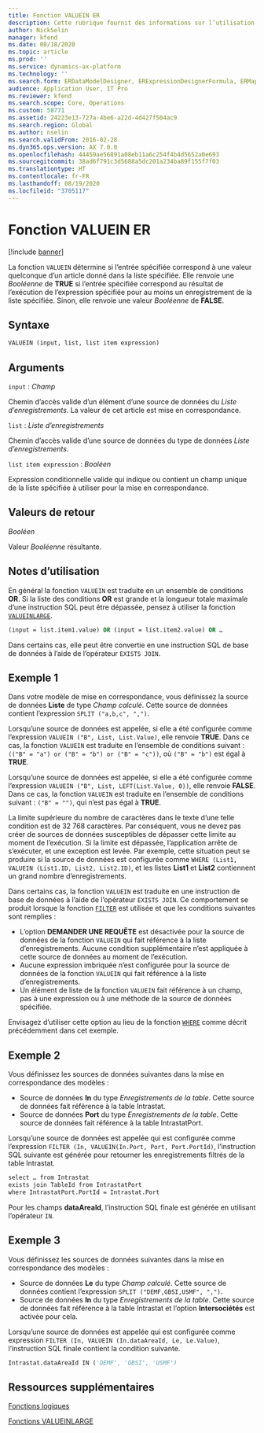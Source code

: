 ```yaml
---
title: Fonction VALUEIN ER
description: Cette rubrique fournit des informations sur l’utilisation de la fonction VALUEIN États électroniques (ER).
author: NickSelin
manager: kfend
ms.date: 08/18/2020
ms.topic: article
ms.prod: ''
ms.service: dynamics-ax-platform
ms.technology: ''
ms.search.form: ERDataModelDesigner, ERExpressionDesignerFormula, ERMappedFormatDesigner, ERModelMappingDesigner
audience: Application User, IT Pro
ms.reviewer: kfend
ms.search.scope: Core, Operations
ms.custom: 58771
ms.assetid: 24223e13-727a-4be6-a22d-4d427f504ac9
ms.search.region: Global
ms.author: nselin
ms.search.validFrom: 2016-02-28
ms.dyn365.ops.version: AX 7.0.0
ms.openlocfilehash: 44459ae56891a08eb11a6c254f4b4d5652a0e693
ms.sourcegitcommit: 38ad6f791c3d5688a5dc201a234ba89f155f7f03
ms.translationtype: HT
ms.contentlocale: fr-FR
ms.lasthandoff: 08/19/2020
ms.locfileid: "3705117"
---
```

# <a name=""></a><a name="VALUEIN">Fonction VALUEIN ER</a>

[!include [banner](../includes/banner.md)]

La fonction `VALUEIN` détermine si l’entrée spécifiée correspond à une valeur quelconque d’un article donné dans la liste spécifiée. Elle renvoie une *Booléenne* de **TRUE** si l’entrée spécifiée correspond au résultat de l’exécution de l’expression spécifiée pour au moins un enregistrement de la liste spécifiée. Sinon, elle renvoie une valeur *Booléenne* de **FALSE**.

## <a name="syntax"></a>Syntaxe

```vb
VALUEIN (input, list, list item expression)
```

## <a name="arguments"></a>Arguments

`input` : *Champ*

Chemin d’accès valide d’un élément d’une source de données du *Liste d’enregistrements*. La valeur de cet article est mise en correspondance.

`list` : *Liste d’enregistrements*

Chemin d’accès valide d’une source de données du type de données *Liste d’enregistrements*.

`list item expression` : *Booléen*

Expression conditionnelle valide qui indique ou contient un champ unique de la liste spécifiée à utiliser pour la mise en correspondance.

## <a name="return-values"></a>Valeurs de retour

*Booléen*

Valeur *Booléenne* résultante.

## <a name="usage-notes"></a>Notes d’utilisation

En général la fonction `VALUEIN` est traduite en un ensemble de conditions **OR**. Si la liste des conditions **OR** est grande et la longueur totale maximale d’une instruction SQL peut être dépassée, pensez à utiliser la fonction [`VALUEINLARGE`](er-functions-logical-valueinlarge.md).

```vb
(input = list.item1.value) OR (input = list.item2.value) OR …
```

Dans certains cas, elle peut être convertie en une instruction SQL de base de données à l’aide de l’opérateur `EXISTS JOIN`.

## <a name="example-1"></a>Exemple 1

Dans votre modèle de mise en correspondance, vous définissez la source de données **Liste** de type *Champ calculé*. Cette source de données contient l’expression `SPLIT ("a,b,c", ",")`.

Lorsqu’une source de données est appelée, si elle a été configurée comme l’expression `VALUEIN ("B", List, List.Value)`, elle renvoie **TRUE**. Dans ce cas, la fonction `VALUEIN` est traduite en l’ensemble de conditions suivant : `(("B" = "a") or ("B" = "b") or ("B" = "c"))`, où `("B" = "b")` est égal à **TRUE**.

Lorsqu’une source de données est appelée, si elle a été configurée comme l’expression `VALUEIN ("B", List, LEFT(List.Value, 0))`, elle renvoie **FALSE**. Dans ce cas, la fonction `VALUEIN` est traduite en l’ensemble de conditions suivant : `("B" = "")`, qui n’est pas égal à **TRUE**.

La limite supérieure du nombre de caractères dans le texte d’une telle condition est de 32 768 caractères. Par conséquent, vous ne devez pas créer de sources de données susceptibles de dépasser cette limite au moment de l’exécution. Si la limite est dépassée, l’application arrête de s’exécuter, et une exception est levée. Par exemple, cette situation peut se produire si la source de données est configurée comme `WHERE (List1, VALUEIN (List1.ID, List2, List2.ID)`, et les listes **List1** et **List2** contiennent un grand nombre d’enregistrements.

Dans certains cas, la fonction `VALUEIN` est traduite en une instruction de base de données à l’aide de l’opérateur `EXISTS JOIN`. Ce comportement se produit lorsque la fonction [`FILTER`](er-functions-list-filter.md) est utilisée et que les conditions suivantes sont remplies :

- L’option **DEMANDER UNE REQUÊTE** est désactivée pour la source de données de la fonction `VALUEIN` qui fait référence à la liste d’enregistrements. Aucune condition supplémentaire n’est appliquée à cette source de données au moment de l’exécution.
- Aucune expression imbriquée n’est configurée pour la source de données de la fonction `VALUEIN` qui fait référence à la liste d’enregistrements.
- Un élément de liste de la fonction `VALUEIN` fait référence à un champ, pas à une expression ou à une méthode de la source de données spécifiée.

Envisagez d’utiliser cette option au lieu de la fonction [`WHERE`](er-functions-list-where.md) comme décrit précédemment dans cet exemple.

## <a name="example-2"></a>Exemple 2

Vous définissez les sources de données suivantes dans la mise en correspondance des modèles :

- Source de données **In** du type *Enregistrements de la table*. Cette source de données fait référence à la table Intrastat.
- Source de données **Port** du type *Enregistrements de la table*. Cette source de données fait référence à la table IntrastatPort.

Lorsqu’une source de données est appelée qui est configurée comme l’expression `FILTER (In, VALUEIN(In.Port, Port, Port.PortId)`, l’instruction SQL suivante est générée pour retourner les enregistrements filtrés de la table Intrastat.

```vb
select … from Intrastat
exists join TableId from IntrastatPort
where IntrastatPort.PortId = Intrastat.Port
```

Pour les champs **dataAreaId**, l’instruction SQL finale est générée en utilisant l’opérateur `IN`.

## <a name="example-3"></a>Exemple 3

Vous définissez les sources de données suivantes dans la mise en correspondance des modèles :

- Source de données **Le** du type *Champ calculé*. Cette source de données contient l’expression `SPLIT ("DEMF,GBSI,USMF", ",")`.
- Source de données **In** du type *Enregistrements de la table*. Cette source de données fait référence à la table Intrastat et l’option **Intersociétés** est activée pour cela.

Lorsqu’une source de données est appelée qui est configurée comme expression `FILTER (In, VALUEIN (In.dataAreaId, Le, Le.Value)`, l’instruction SQL finale contient la condition suivante.

```vb
Intrastat.dataAreaId IN ('DEMF', 'GBSI', 'USMF')
```

## <a name="additional-resources"></a>Ressources supplémentaires

[Fonctions logiques](er-functions-category-logical.md)

[Fonctions VALUEINLARGE](er-functions-logical-valueinlarge.md)
